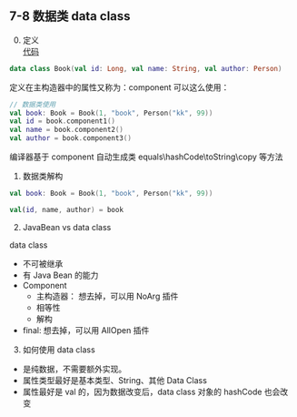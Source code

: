 ## 7-8 数据类 data class

0. 定义   
[代码](../../../../src/main/kotlin/cn/kk/mooc/chapter7/Book.kt)
```kotlin
data class Book(val id: Long, val name: String, val author: Person)
```
定义在主构造器中的属性又称为：component
可以这么使用：
```kotlin
// 数据类使用
val book: Book = Book(1, "book", Person("kk", 99))
val id = book.component1()
val name = book.component2()
val author = book.component3()
```
编译器基于 component 自动生成类 equals\hashCode\toString\copy 等方法

1. 数据类解构

```kotlin
val book: Book = Book(1, "book", Person("kk", 99))

val(id, name, author) = book
```

2. JavaBean vs data class

data class 
- 不可被继承
- 有 Java Bean 的能力
- Component
    - 主构造器： 想去掉，可以用 NoArg 插件
    - 相等性
    - 解构
- final: 想去掉，可以用 AllOpen 插件

3. 如何使用 data class

- 是纯数据，不需要额外实现。
- 属性类型最好是基本类型、String、其他 Data Class
- 属性最好是 val 的，因为数据改变后，data class 对象的 hashCode 也会改变